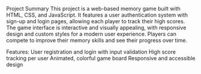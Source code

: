 Project Summary
This project is a web-based memory game built with HTML, CSS, and JavaScript.
It features a user authentication system with sign-up and login pages, allowing each player to track their high scores.
The game interface is interactive and visually appealing, with responsive design and custom styles for a modern user experience.
Players can compete to improve their memory skills and see their progress over time.

Features:
User registration and login with input validation
High score tracking per user
Animated, colorful game board
Responsive and accessible design
